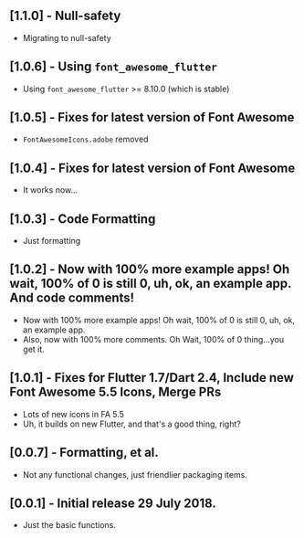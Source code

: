 ## [1.1.0] - Null-safety

* Migrating to null-safety

## [1.0.6] - Using `font_awesome_flutter`

* Using `font_awesome_flutter` >= 8.10.0 (which is stable)

## [1.0.5] - Fixes for latest version of Font Awesome

* `FontAwesomeIcons.adobe` removed

## [1.0.4] - Fixes for latest version of Font Awesome

* It works now...

## [1.0.3] -  Code Formatting

* Just formatting

## [1.0.2] -  Now with 100% more example apps! Oh wait, 100% of 0 is still 0, uh, ok, an example app. And code comments!

*  Now with 100% more example apps! Oh wait, 100% of 0 is still 0, uh, ok, an example app.
*  Also, now with 100% more comments. Oh Wait, 100% of 0 thing...you get it.

## [1.0.1] - Fixes for Flutter 1.7/Dart 2.4, Include new Font Awesome 5.5 Icons, Merge PRs

*  Lots of new icons in FA 5.5
*  Uh, it builds on new Flutter, and that's a good thing, right?

## [0.0.7] - Formatting, et al.

*  Not any functional changes, just friendlier packaging items.


## [0.0.1] - Initial release 29 July 2018.

*  Just the basic functions.
